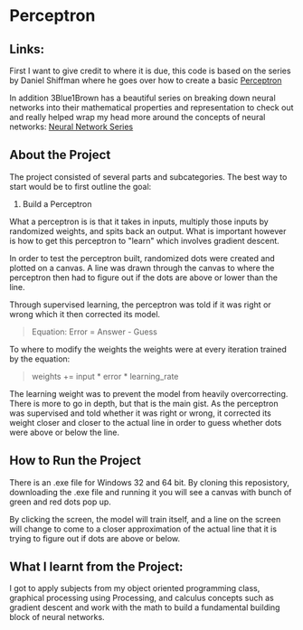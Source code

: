 # Perceptron 

## Links: 
First I want to give credit to where it is due, this code is based on the series by Daniel Shiffman where he goes over how to create a basic [Perceptron](https://www.youtube.com/watch?v=XJ7HLz9VYz0&list=PLRqwX-V7Uu6Y7MdSCaIfsxc561QI0U0Tb)

In addition 3Blue1Brown has a beautiful series on breaking down neural networks into their mathematical properties and representation to check out and really helped wrap my head more around the concepts of neural networks: [Neural Network Series](https://www.youtube.com/watch?v=aircAruvnKk&list=PLZHQObOWTQDNU6R1_67000Dx_ZCJB-3pi)

## About the Project
The project consisted of several parts and subcategories. The best way to start would be to first outline the goal:
1. Build a Perceptron

What a perceptron is is that it takes in inputs, multiply those inputs by randomized weights, and spits back an output. What is important however is how to get this perceptron to "learn" which involves gradient descent. 

In order to test the perceptron built, randomized dots were created and plotted on a canvas. A line was drawn through the canvas to where the perceptron then had to figure out if the dots are above or lower than the line. 

Through supervised learning, the perceptron was told if it was right or wrong which it then corrected its model. 

>Equation: Error = Answer - Guess

To where to modify the weights the weights were at every iteration trained by the equation:

> weights += input * error * learning_rate

The learning weight was to prevent the model from heavily overcorrecting. There is more to go in depth, but that is the main gist. As the perceptron was supervised and told whether it was right or wrong, it corrected its weight closer and closer to the actual line in order to guess whether dots were above or below the line. 

## How to Run the Project

There is an .exe file for Windows 32 and 64 bit. By cloning this reposistory, downloading the .exe file and running it you will see a canvas with bunch of green and red dots pop up. 

By clicking the screen, the model will train itself, and a line on the screen will change to come to a closer approximation of the actual line that it is trying to figure out if dots are above or below. 

## What I learnt from the Project:

I got to apply subjects from my object oriented programming class, graphical processing using Processing, and calculus concepts such as gradient descent and work with the math to build a fundamental building block of neural networks. 
